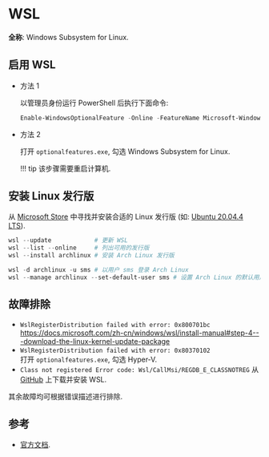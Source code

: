# WSL

**全称**: Windows Subsystem for Linux.  

## 启用 WSL

- 方法 1

    以管理员身份运行 PowerShell 后执行下面命令:

    ```ps1
    Enable-WindowsOptionalFeature -Online -FeatureName Microsoft-Windows-Subsystem-Linux
    ```

- 方法 2

    打开 `optionalfeatures.exe`, 勾选 Windows Subsystem for Linux.

    !!! tip
        该步骤需要重启计算机.  

## 安装 Linux 发行版

从 [Microsoft Store](ms-windows-store://search/?query=WSL) 中寻找并安装合适的 Linux 发行版 (如: [Ubuntu 20.04.4 LTS](https://www.microsoft.com/store/productId/9MTTCL66CPXJ)).

```ps1
wsl --update            # 更新 WSL
wsl --list --online     # 列出可用的发行版
wsl --install archlinux # 安装 Arch Linux 发行版

wsl -d archlinux -u sms # 以用户 sms 登录 Arch Linux
wsl --manage archlinux --set-default-user sms # 设置 Arch Linux 的默认用户为 sms
```

## 故障排除

- `WslRegisterDistribution failed with error: 0x800701bc`  
    <https://docs.microsoft.com/zh-cn/windows/wsl/install-manual#step-4---download-the-linux-kernel-update-package>
- `WslRegisterDistribution failed with error: 0x80370102`  
    打开 `optionalfeatures.exe`, 勾选 Hyper-V.  
- `Class not registered Error code: Wsl/CallMsi/REGDB_E_CLASSNOTREG`
    从 [GitHub](https://github.com/microsoft/WSL/releases) 上下载并安装 WSL.

其余故障均可根据错误描述进行排除.

## 参考

- [官方文档](https://learn.microsoft.com/en-us/windows/wsl/).
